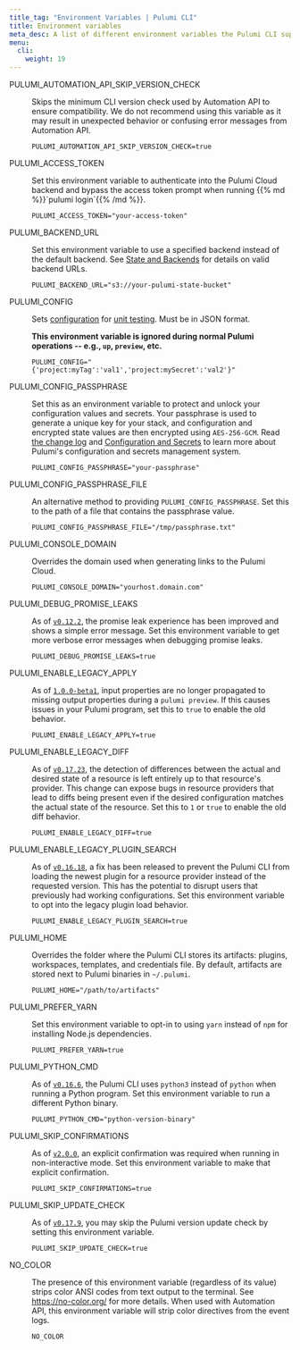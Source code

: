 ```yaml
---
title_tag: "Environment Variables | Pulumi CLI"
title: Environment variables
meta_desc: A list of different environment variables the Pulumi CLI supports.
menu:
  cli:
    weight: 19
---
```


<dl class="tabular tabular-5-col">
    <dt>
        <span class="font-mono">
            PULUMI_AUTOMATION_API_SKIP_VERSION_CHECK
        </span>
    </dt>
    <dd>
        <p>
            Skips the minimum CLI version check used by Automation API to ensure compatibility. We do not recommend using this variable as it may result in unexpected behavior or confusing error messages from Automation API.
        </p>
        <pre><code class="text-xs">PULUMI_AUTOMATION_API_SKIP_VERSION_CHECK=true</code></pre>
    </dd>
    <dt>
        <span class="font-mono">
            PULUMI_ACCESS_TOKEN
        </span>
    </dt>
    <dd>
        <p>
            Set this environment variable to authenticate into the Pulumi Cloud backend and bypass the access
            token prompt when running {{% md %}}`pulumi login`{{% /md %}}.
        </p>
        <pre><code class="text-xs">PULUMI_ACCESS_TOKEN="your-access-token"</code></pre>
    </dd>
    <dt>
        <span class="font-mono">
            PULUMI_BACKEND_URL
        </span>
    </dt>
    <dd>
        <p>
            Set this environment variable to use a specified backend instead of the default backend.  See <a href="/docs/intro/concepts/state">State and Backends</a> for details on valid backend URLs.
        </p>
        <pre><code class="text-xs">PULUMI_BACKEND_URL="s3://your-pulumi-state-bucket"</code></pre>
    </dd>
    <dt>
        <span class="font-mono">
            PULUMI_CONFIG
        </span>
    </dt>
    <dd>
        <p>
            Sets <a href="/docs/intro/concepts/config">configuration</a> for <a href="/docs/guides/testing/unit">unit testing</a>. Must be in JSON format.
        </p>
        <p>
            <strong>This environment variable is ignored during normal Pulumi operations -- e.g., <code>up</code>, <code>preview</code>, etc.</strong>
        </p>
        <pre><code class="text-xs">PULUMI_CONFIG="{'project:myTag':'val1','project:mySecret':'val2'}"</code></pre>
    </dd>
    <dt>
        <span class="font-mono">
            PULUMI_CONFIG_PASSPHRASE
        </span>
    </dt>
    <dd>
        <p>
            Set this as an environment variable to protect and unlock your configuration values and secrets. Your passphrase
            is used to generate a unique key for your stack, and configuration and encrypted state values are then encrypted
            using <code>AES-256-GCM</code>.
            Read <a href="https://github.com/pulumi/pulumi/blob/master/CHANGELOG.md#secrets-and-pluggable-encryption">the change log</a>
            and <a href="/docs/intro/concepts/config">Configuration and Secrets</a> to learn more about Pulumi's configuration
            and secrets management system.
        </p>
        <pre><code class="text-xs">PULUMI_CONFIG_PASSPHRASE="your-passphrase"</code></pre>
    </dd>
    <dt>
        <span class="font-mono">
            PULUMI_CONFIG_PASSPHRASE_FILE
        </span>
    </dt>
    <dd>
        <p>
            An alternative method to providing <code>PULUMI_CONFIG_PASSPHRASE</code>. Set this to the path of a file that contains the passphrase value.
        </p>
        <pre><code class="text-xs">PULUMI_CONFIG_PASSPHRASE_FILE="/tmp/passphrase.txt"</code></pre>
    </dd>
    <dt>
        <span class="font-mono">
            PULUMI_CONSOLE_DOMAIN
        </span>
    </dt>
    <dd>
        <p>
            Overrides the domain used when generating links to the Pulumi Cloud.
        </p>
        <pre><code class="text-xs">PULUMI_CONSOLE_DOMAIN="yourhost.domain.com"</code></pre>
    </dd>
    <dt>
        <span class="font-mono">
            PULUMI_DEBUG_PROMISE_LEAKS
        </span>
    </dt>
    <dd>
        <p>
            As of <a href="https://github.com/pulumi/pulumi/blob/master/CHANGELOG.md#0166-2018-11-28"><code>v0.12.2</code></a>,
            the promise leak experience has been improved and shows a simple error message. Set this environment variable to
            get more verbose error messages when debugging promise leaks.
        </p>
        <pre><code class="text-xs">PULUMI_DEBUG_PROMISE_LEAKS=true</code></pre>
    </dd>
    <dt>
        <span class="font-mono">
            PULUMI_ENABLE_LEGACY_APPLY
        </span>
    </dt>
    <dd>
        <p>
            As of <a href="https://github.com/pulumi/pulumi/blob/master/CHANGELOG.md#100-beta1-2019-08-13"><code>1.0.0-beta1</code></a>,
            input properties are no longer propagated to missing output properties during a <code>pulumi preview</code>. If this causes issues
            in your Pulumi program, set this to <code>true</code> to enable the old behavior.
        </p>
        <pre><code class="text-xs">PULUMI_ENABLE_LEGACY_APPLY=true</code></pre>
    </dd>
    <dt>
        <span class="font-mono">
            PULUMI_ENABLE_LEGACY_DIFF
        </span>
    </dt>
    <dd>
        <p>
            As of <a href="https://github.com/pulumi/pulumi/blob/master/CHANGELOG.md#01723-2019-07-16"><code>v0.17.23</code></a>,
            the detection of differences between the actual and desired state of a resource is left entirely up to that resource's
            provider. This change can expose bugs in resource providers that lead to diffs being present even if the desired
            configuration matches the actual state of the resource. Set this to <code>1</code> or <code>true</code> to enable the old diff behavior.
        </p>
        <pre><code class="text-xs">PULUMI_ENABLE_LEGACY_DIFF=true</code></pre>
    </dd>
    <dt>
        <span class="font-mono">
            PULUMI_ENABLE_LEGACY_PLUGIN_SEARCH
        </span>
    </dt>
    <dd>
        <p>
            As of <a href="https://github.com/pulumi/pulumi/blob/master/CHANGELOG.md#01618-2019-03-01"><code>v0.16.18</code></a>,
            a fix has been released to prevent the Pulumi CLI from loading the newest plugin for a resource provider instead of
            the requested version. This has the potential to disrupt users that previously had working configurations. Set this
            environment variable to opt into the legacy plugin load behavior.
        </p>
        <pre><code class="text-xs">PULUMI_ENABLE_LEGACY_PLUGIN_SEARCH=true</code></pre>
    </dd>
    <dt>
        <span class="font-mono">
            PULUMI_HOME
        </span>
    </dt>
    <dd>
        <p>
            Overrides the folder where the Pulumi CLI stores its artifacts: plugins, workspaces, templates, and
            credentials file. By default, artifacts are stored next to Pulumi binaries in <code>~/.pulumi</code>.
        </p>
        <pre><code class="text-xs">PULUMI_HOME="/path/to/artifacts"</code></pre>
    </dd>
    <dt>
        <span class="font-mono">
            PULUMI_PREFER_YARN
        </span>
    </dt>
    <dd>
        <p>
            Set this environment variable to opt-in to using <code>yarn</code> instead of <code>npm</code> for installing Node.js dependencies.
        </p>
        <pre><code class="text-xs">PULUMI_PREFER_YARN=true</code></pre>
    </dd>
    <dt>
        <span class="font-mono">
            PULUMI_PYTHON_CMD
        </span>
    </dt>
    <dd>
        <p>
            As of <a href="https://github.com/pulumi/pulumi/blob/master/CHANGELOG.md#0166-2018-11-28"><code>v0.16.6</code></a>,
            the Pulumi CLI uses <code>python3</code> instead of <code>python</code> when running a Python program. Set this environment variable to
            run a different Python binary.
        </p>
        <pre><code class="text-xs">PULUMI_PYTHON_CMD="python-version-binary"</code></pre>
    </dd>
    <dt>
        <span class="font-mono">
            PULUMI_SKIP_CONFIRMATIONS
        </span>
    </dt>
    <dd>
        <p>
            As of <a href="https://github.com/pulumi/pulumi/blob/master/CHANGELOG.md#200-2020-04-16"><code>v2.0.0</code></a>,
            an explicit confirmation was required when running in non-interactive mode. Set this environment variable to
            make that explicit confirmation.
        </p>
        <pre><code class="text-xs">PULUMI_SKIP_CONFIRMATIONS=true</code></pre>
    </dd>
    <dt>
        <span class="font-mono">
            PULUMI_SKIP_UPDATE_CHECK
        </span>
    </dt>
    <dd>
        <p>
            As of <a href="https://github.com/pulumi/pulumi/blob/master/CHANGELOG.md#0179-2019-04-30"><code>v0.17.9</code></a>,
            you may skip the Pulumi version update check by setting this environment variable.
        </p>
        <pre><code class="text-xs">PULUMI_SKIP_UPDATE_CHECK=true</code></pre>
    </dd>
    <dt>
        <span class="font-mono">
            NO_COLOR
        </span>
    </dt>
    <dd>
        <p>
            The presence of this environment variable (regardless of its value) strips color ANSI codes from text
            output to the terminal. See <a href="https://no-color.org/">https://no-color.org/</a> for more details.
            When used with Automation API, this environment variable will strip color directives from the event logs.
        </p>
        <pre><code class="text-xs">NO_COLOR</code></pre>
    </dd>
</dl>
